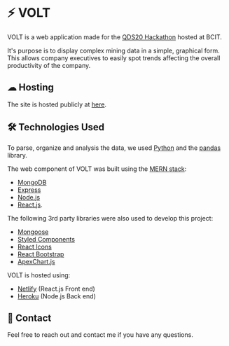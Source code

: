 # ⚡ VOLT
VOLT is a web application made for the [QDS20 Hackathon](https://www.bcitsa.ca/hackathon/) hosted at BCIT. 

It's purpose is to display complex mining data in a simple, graphical form. This allows company executives to easily spot trends affecting the overall productivity of the company. 

## ☁ Hosting
The site is hosted publicly at [here](https://hardcore-dubinsky-9bf55c.netlify.com/).


## 🛠 Technologies Used
To parse, organize and analysis the data, we used [Python](https://www.python.org/) and the [pandas](https://pandas.pydata.org/) library.

The web component of VOLT was built using the [MERN stack](https://blog.hyperiondev.com/index.php/2018/09/10/everything-need-know-mern-stack/):
* [MongoDB](https://www.mongodb.com/cloud/atlas)
* [Express](https://expressjs.com/)
* [Node.js](https://nodejs.org/en/)
* [React.js](https://reactjs.org/).

The following 3rd party libraries were also used to develop this project:
* [Mongoose](https://mongoosejs.com/docs/)
* [Styled Components](https://www.styled-components.com/)
* [React Icons](https://react-icons.netlify.com/#/)
* [React Bootstrap](https://react-bootstrap.github.io/)
* [ApexChart.js](https://apexcharts.com/)

VOLT is hosted using:
* [Netlify](https://www.netlify.com/) (React.js Front end)
* [Heroku](https://www.heroku.com/home) (Node.js Back end)

## 👋 Contact
Feel free to reach out and contact me if you have any questions. 